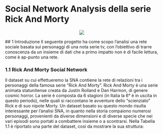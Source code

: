 # Social Network Analysis della serie Rick And Morty
<p align="center">
  <img src="https://github.com/Simone-Scalella/networkxProject/blob/main/img_readme/logo.png">
</p>
## 1	Introduzione
Il seguente progetto ha come scopo l’analisi una rete sociale basata sui personaggi di una nota serie tv, con l’obiettivo di trarre conoscenza da un insieme di dati che a primo impatto non è di facile lettura, come è ap-punto una rete.

### 1.1	Rick And Morty Social Network
Il dataset su cui effettueremo la SNA contiene la rete di relazioni tra i personaggi della famosa serie “Rick And Morty”.
Rick And Morty è una serie animata statunitense creata da Justin Roiland e Dan Harmon, di genere cosmic horror. La serie è composta da 6 stagioni (in Italia la 6° è in uscita in questo periodo), nelle quali si raccontano le avventure dello “scienziato” Rick e di suo nipote Morty.
Un dataset basato su questo mondo risulta interessante per l’analisi SNA, in quanto nella storia compaiono numerosi personaggi, provenienti da diverse dimensioni e di diverse specie che nei vari episodi sono portati a combattere insieme o a scontrarsi.
Nella Tabella 1.1 è riportato una parte del dataset, così da mostrare la sua struttura:
